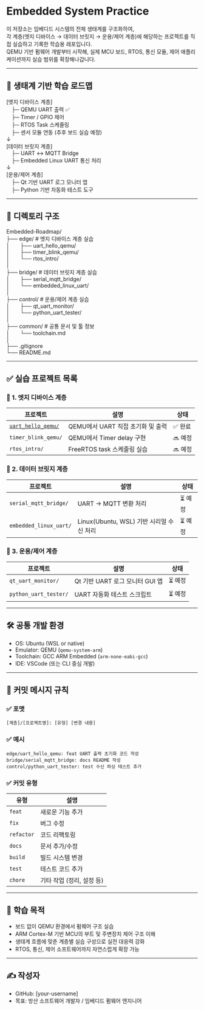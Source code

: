 # Embedded System Practice

이 저장소는 임베디드 시스템의 전체 생태계를 구조화하여,  
각 계층(엣지 디바이스 → 데이터 브릿지 → 운용/제어 계층)에 해당하는 프로젝트를 직접 실습하고 기록한 학습용 레포입니다.  
QEMU 기반 펌웨어 개발부터 시작해, 실제 MCU 보드, RTOS, 통신 모듈, 제어 애플리케이션까지 실습 범위를 확장해나갑니다.

---

## 🧭 생태계 기반 학습 로드맵

[엣지 디바이스 계층]  
 ├─ QEMU UART 출력 ✅  
 ├─ Timer / GPIO 제어  
 ├─ RTOS Task 스케줄링  
 ├─ 센서 모듈 연동 (추후 보드 실습 예정)  
↓  
[데이터 브릿지 계층]  
 ├─ UART ↔ MQTT Bridge  
 ├─ Embedded Linux UART 통신 처리  
↓  
[운용/제어 계층]  
 ├─ Qt 기반 UART 로그 모니터 앱  
 ├─ Python 기반 자동화 테스트 도구

---

## 📁 디렉토리 구조

Embedded-Roadmap/  
├── edge/                    # 엣지 디바이스 계층 실습  
│  ├── uart_hello_qemu/  
│  ├── timer_blink_qemu/  
│  └── rtos_intro/  
│  
├── bridge/                  # 데이터 브릿지 계층 실습  
│  ├── serial_mqtt_bridge/  
│  └── embedded_linux_uart/  
│  
├── control/                 # 운용/제어 계층 실습  
│  ├── qt_uart_monitor/  
│  └── python_uart_tester/  
│  
├── common/                  # 공통 문서 및 툴 정보  
│  └── toolchain.md  
│  
├── .gitignore  
└── README.md  

---

## ✅ 실습 프로젝트 목록

### 📂 1. 엣지 디바이스 계층

| 프로젝트 | 설명 | 상태 |
|----------|------|------|
| [`uart_hello_qemu/`](./edge/uart_hello_qemu) | QEMU에서 UART 직접 초기화 및 출력 | ✅ 완료 |
| `timer_blink_qemu/` | QEMU에서 Timer delay 구현 | 🔜 예정 |
| `rtos_intro/` | FreeRTOS task 스케줄링 실습 | 🔜 예정 |

### 📂 2. 데이터 브릿지 계층

| 프로젝트 | 설명 | 상태 |
|----------|------|------|
| `serial_mqtt_bridge/` | UART → MQTT 변환 처리 | ⏳ 예정 |
| `embedded_linux_uart/` | Linux(Ubuntu, WSL) 기반 시리얼 수신 처리 | ⏳ 예정 |

### 📂 3. 운용/제어 계층

| 프로젝트 | 설명 | 상태 |
|----------|------|------|
| `qt_uart_monitor/` | Qt 기반 UART 로그 모니터 GUI 앱 | ⏳ 예정 |
| `python_uart_tester/` | UART 자동화 테스트 스크립트 | ⏳ 예정 |

---

## 🛠️ 공통 개발 환경

- OS: Ubuntu (WSL or native)
- Emulator: QEMU (`qemu-system-arm`)
- Toolchain: GCC ARM Embedded (`arm-none-eabi-gcc`)
- IDE: VSCode (또는 CLI 중심 개발)

---

## 🧾 커밋 메시지 규칙

### ✅ 포맷

```
[계층]/[프로젝트명]: [유형] [변경 내용]
```

### ✅ 예시

```
edge/uart_hello_qemu: feat UART 출력 초기화 코드 작성
bridge/serial_mqtt_bridge: docs README 작성
control/python_uart_tester: test 수신 파싱 테스트 추가
```

### ✅ 커밋 유형

| 유형 | 설명 |
|------|------|
| `feat` | 새로운 기능 추가 |
| `fix` | 버그 수정 |
| `refactor` | 코드 리팩토링 |
| `docs` | 문서 추가/수정 |
| `build` | 빌드 시스템 변경 |
| `test` | 테스트 코드 추가 |
| `chore` | 기타 작업 (정리, 설정 등)

---

## 🎯 학습 목적

- 보드 없이 QEMU 환경에서 펌웨어 구조 실습
- ARM Cortex-M 기반 MCU의 부트 및 주변장치 제어 구조 이해
- 생태계 흐름에 맞춘 계층별 실습 구성으로 실전 대응력 강화
- RTOS, 통신, 제어 소프트웨어까지 자연스럽게 확장 가능

---

## ✍️ 작성자

- GitHub: [your-username]
- 목표: 방산 소프트웨어 개발자 / 임베디드 펌웨어 엔지니어

